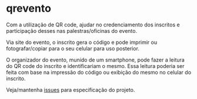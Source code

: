 qrevento
========

Com a utilização de QR code, ajudar no credenciamento dos inscritos e participação desses nas palestras/oficinas do evento.

Via site do evento, o inscrito gera o código e pode imprimir ou fotografar/copiar para o seu celular para uso posterior.

O organizador do evento, munido de um smartphone, pode fazer a leitura do QR code do inscrito e identificariam o mesmo. Essa leitura poderia ser feita com base na impressão do código ou exibição do mesmo no celular do inscrito.

Veja/mantenha [issues](https://github.com/coelhotopetudo/qrevento/issues) para especificação do projeto.


